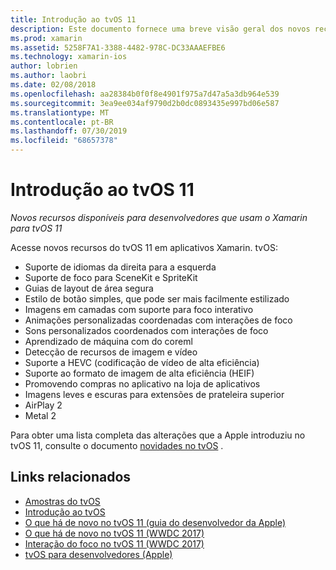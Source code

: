 ```yaml
---
title: Introdução ao tvOS 11
description: Este documento fornece uma breve visão geral dos novos recursos disponíveis para desenvolvedores do Xamarin no tvOS 11 e links para as notas de versão da Apple.
ms.prod: xamarin
ms.assetid: 5258F7A1-3388-4482-978C-DC33AAAEFBE6
ms.technology: xamarin-ios
author: lobrien
ms.author: laobri
ms.date: 02/08/2018
ms.openlocfilehash: aa28384b0f0f8e4901f975a7d47a5a3db964e539
ms.sourcegitcommit: 3ea9ee034af9790d2b0dc0893435e997bd06e587
ms.translationtype: MT
ms.contentlocale: pt-BR
ms.lasthandoff: 07/30/2019
ms.locfileid: "68657378"
---
```

# <a name="introduction-to-tvos-11"></a>Introdução ao tvOS 11

_Novos recursos disponíveis para desenvolvedores que usam o Xamarin para tvOS 11_

Acesse novos recursos do tvOS 11 em aplicativos Xamarin. tvOS:

- Suporte de idiomas da direita para a esquerda 
- Suporte de foco para SceneKit e SpriteKit
- Guias de layout de área segura 
- Estilo de botão simples, que pode ser mais facilmente estilizado
- Imagens em camadas com suporte para foco interativo
- Animações personalizadas coordenadas com interações de foco
- Sons personalizados coordenados com interações de foco
- Aprendizado de máquina com do coreml
- Detecção de recursos de imagem e vídeo
- Suporte a HEVC (codificação de vídeo de alta eficiência)
- Suporte ao formato de imagem de alta eficiência (HEIF)
- Promovendo compras no aplicativo na loja de aplicativos
- Imagens leves e escuras para extensões de prateleira superior
- AirPlay 2
- Metal 2

Para obter uma lista completa das alterações que a Apple introduziu no tvOS 11, consulte o documento [novidades no tvOS](https://developer.apple.com/library/content/releasenotes/General/WhatsNewinTVOS/Articles/tvOS_11_0.html) .

## <a name="related-links"></a>Links relacionados

- [Amostras do tvOS](https://docs.microsoft.com/samples/browse/?products=xamarin&term=Xamarin.iOS+tvOS)
- [Introdução ao tvOS](~/ios/tvos/index.md)
- [O que há de novo no tvOS 11 (guia do desenvolvedor da Apple)](https://developer.apple.com/library/content/releasenotes/General/WhatsNewinTVOS/Articles/tvOS_11_0.html)
- [O que há de novo no tvOS 11 (WWDC 2017)](https://developer.apple.com/videos/play/wwdc2017/209/)
- [Interação do foco no tvOS 11 (WWDC 2017)](https://developer.apple.com/videos/play/wwdc2017/224/)
- [tvOS para desenvolvedores (Apple)](https://developer.apple.com/tvos/)

